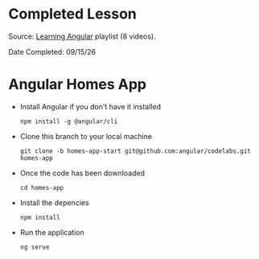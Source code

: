 # Completed Lesson
Source: [Learning Angular](https://www.youtube.com/playlist?list=PL1w1q3fL4pmj9k1FrJ3Pe91EPub2_h4jF) playlist (8 videos).

Date Completed: 09/15/26

# Angular Homes App
- Install Angular if you don't have it installed

  `npm install -g @angular/cli`

- Clone this branch to your local machine

  `git clone -b homes-app-start git@github.com:angular/codelabs.git homes-app`

- Once the code has been downloaded

  `cd homes-app`

- Install the depencies

  `npm install` 

- Run the application 

  `ng serve`
